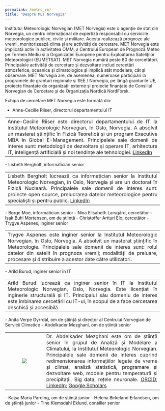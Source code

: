 ```yaml
---
permalink: /metno_ro/
title: "Despre MET Norvegia"
---
```


Institutul Meteorologic Norvegian (MET Norvegia) este o agenție de stat din Norvegia, un centru internațional de expertiză responsabil cu serviciile meteorologice publice, civile și militare. Acesta realizează prognoze ale vremii, monitorizează clima și are activități de cercetare. MET Norvegia este implicată activ în activitatea OMM, a Centrului European de Prognoză Meteo pe Termen Mediu și a Organizației Europene pentru Exploatarea Sateliților Meteorologici (EUMETSAT). MET Norvegia numără peste 80 de cercetători. Principalele activități de cercetare și dezvoltare includ cercetări atmosferice, oceanice și climatologice și implică atât modelare, cât și observare. MET Norvegia are, de asemenea, numeroase participări la programele de granturi regionale și SEE / Norvegia, pe lângă granturile UE, proiecte finanțate de organizații externe și proiecte finanțate de Consiliul Norvegian de Cercetare și de Organizația Nordică NordForsk.

Echipa de cercetare MET Norvegia este formată din:

 - Anne-Cecilie Riiser, directorul departamentului IT
<table>
<tr>
<td align="justify">
  Anne-Cecilie Riiser este directorul departamentului de IT la Institutul Meteorologic Norvegian, în Oslo, Norvegia. A absolvit un masterat științific în Fizică Teoretică și un program Executive MBA în Global E-Management. Principalele sale domenii de interes sunt: metodologii de dezvoltare și operare IT, arhitectura IT, inteligență artificială și noi tendințe ale tehnologiei. <a href="https://www.linkedin.com/in/anne-cecilie-riiser-b8885b/">LinkedIn</a>
 </td></tr>
 </table>
 - Lisbeth Bergholt, informatician senior
 <table>
 <tr>
 <td align="justify">
  Lisbeth Bergholt lucrează ca informatician senior la Institutul Meteorologic Norvegian, în Oslo, Norvegia și are un doctorat în Fizică Nucleară. Principalele sale domenii de interes sunt: proiecte open source, prelucrarea datelor meteorologice pentru specialiști și pentru public.
 <a href="https://www.linkedin.com/in/lisbeth-bergholt-a1544a3/">LinkedIn</a>
 </td></tr>
 </table>
 - Børge Moe, informatician senior
 - Nina Elisabeth Larsgård, cercetător
 - Isak Buhl Mortensen, om de știință
 - Christoffer Artturi Elo, cercetător
 - Trygve Aspenes, inginer senior
 <table>
 <tr>
 <td align="justify">
  Trygve Aspenes este inginer senior la Institutul Meteorologic Norvegian, în Oslo, Norvegia. A absolvit un masterat științific în Meteorologie. Principalele sale domenii de interes sunt: rolul datelor din satelit în prognoza vremii; modalități de preluare, procesare și distribuire a acestor date către utilizatori.
  </td></tr>
  </table>
 - Arild Burud, inginer senior în IT
 <table>
 <tr>
 <td align="justify">
  Arild Burud lucrează ca inginer senior în IT la Institutul Meteorologic Norvegian, Oslo, Norvegia. Este licențiat în inginerie structurală și IT. Principalul său domeniu de interes este îmbinarea cercetării cu IT-ul, în scopul de a face cercetarea deschisă și accesibilă.
  </td></tr>
  </table>
 - Anita Verpe Dyrrdal, om de știință și director al Centrului Norvegian de Servicii Climatice
 - Abdelkader Mezghani, om de știință senior
 <table>
 <tr>
 <td width="25%" > <center> <img src="https://weamyl.met.no/assets/images/bio/abdelkader_metno.jpg" /> </center> </td>
 <td align="justify">
  Dr. Abdelkader Mezghani este om de știință senior în grupul de Analiză și Modelare a Climatului, la Institutul Meteorologic Norvegian. Principalele sale domenii de interes cuprind redimensionarea informațiilor legate de vreme și climat, analiză statistică, programare și dezvoltare web, modele pentru temperatură și precipitații, Big data, rețele neuronale.
  <a href="https://orcid.org/0000-0003-2825-5884">ORCID</a>; <a href="https://www.linkedin.com/in/abdelkader-mezghani-8a3aa127/?originalSubdomain=no">LinkedIn</a>; <a href="https://scholar.google.com/citations?user=oeIMYnUAAAAJ&hl=en">Google Scholars</a>
  </td></tr>
  </table>
 - Kajsa Maria Parding, om de știință junior
 - Helena Birkeland Erlandsen, om de știință junior
 - Tine Klemsdahl Eklund, consilier senior

